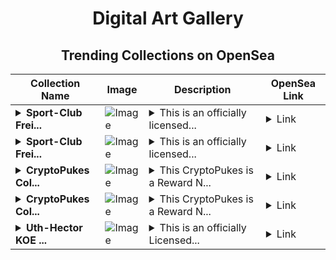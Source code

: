 <div align="center">

# Digital Art Gallery

## Trending Collections on OpenSea

| Collection Name                       | Image                                                                                     | Description                       | OpenSea Link                                                                                          |
|---------------------------------------|-------------------------------------------------------------------------------------------|-----------------------------------|--------------------------------------------------------------------------------------------------------|
| **<details><summary>Sport-Club Frei...</summary>Sport-Club Freiburg Christian Günter Base Players White 36 Common</details>** | ![Image](https://i.seadn.io/s/raw/files/74d708e5f545259f8eeafb4d0d3a6348.jpg?w=500&auto=format?w=200&auto=format) | <details><summary>This is an officially licensed...</summary>This is an officially licensed NFT from the Bundesliga 2020-2021 Season Celebration Collection by Topps. This collection includes over 630 unique NFTs highlighting top players, rising stars, and match footage to recap an unforgettable Bundesliga season. // Dies ist ein offiziell lizenzierter NFT aus der Bundesliga 2020-2021 Saisonfeiersammlung von Topps. Diese Sammlung enthält über 630 einzigartige NFTs mit Top-Spielern, zukünftigen Stars und Spielmaterial, um eine unvergessliche Bundesliga-Saison zusammenzufassen.</details> | <details><summary>Link</summary>[Sport-Club Freiburg Christian Günter Base Players White 36 Common](https://opensea.io/collection/sport-club-freiburg-christian-gunter-base-player-2)</details> |
| **<details><summary>Sport-Club Frei...</summary>Sport-Club Freiburg Christian Günter Base Players White 36 Common</details>** | ![Image](https://i.seadn.io/s/raw/files/74d708e5f545259f8eeafb4d0d3a6348.jpg?w=500&auto=format?w=200&auto=format) | <details><summary>This is an officially licensed...</summary>This is an officially licensed NFT from the Bundesliga 2020-2021 Season Celebration Collection by Topps. This collection includes over 630 unique NFTs highlighting top players, rising stars, and match footage to recap an unforgettable Bundesliga season. // Dies ist ein offiziell lizenzierter NFT aus der Bundesliga 2020-2021 Saisonfeiersammlung von Topps. Diese Sammlung enthält über 630 einzigartige NFTs mit Top-Spielern, zukünftigen Stars und Spielmaterial, um eine unvergessliche Bundesliga-Saison zusammenzufassen.</details> | <details><summary>Link</summary>[Sport-Club Freiburg Christian Günter Base Players White 36 Common](https://opensea.io/collection/sport-club-freiburg-christian-gunter-base-player-1)</details> |
| **<details><summary>CryptoPukes Col...</summary>CryptoPukes Colorization Color 3 Super Rare</details>** | ![Image](https://i.seadn.io/s/raw/files/439024ca5f242117256931f8d9d5672e.jpg?w=500&auto=format?w=200&auto=format) | <details><summary>This CryptoPukes is a Reward N...</summary>This CryptoPukes is a Reward NFT from the 2022 Topps GPK Non-Flushable Tokens NFT Collection Artist Collection Challenge. Visit https://toppsnfts.blog/2022/11/16/gpk-flush-challenges/ for more information.</details> | <details><summary>Link</summary>[CryptoPukes Colorization Color 3 Super Rare](https://opensea.io/collection/cryptopukes-colorization-color-3-super-rare-2)</details> |
| **<details><summary>CryptoPukes Col...</summary>CryptoPukes Colorization Color 3 Super Rare</details>** | ![Image](https://i.seadn.io/s/raw/files/439024ca5f242117256931f8d9d5672e.jpg?w=500&auto=format?w=200&auto=format) | <details><summary>This CryptoPukes is a Reward N...</summary>This CryptoPukes is a Reward NFT from the 2022 Topps GPK Non-Flushable Tokens NFT Collection Artist Collection Challenge. Visit https://toppsnfts.blog/2022/11/16/gpk-flush-challenges/ for more information.</details> | <details><summary>Link</summary>[CryptoPukes Colorization Color 3 Super Rare](https://opensea.io/collection/cryptopukes-colorization-color-3-super-rare-1)</details> |
| **<details><summary>Uth-Hector KOE ...</summary>Uth-Hector KOE Animation Duos TSC-18 Epic</details>** | ![Image](https://i.seadn.io/s/raw/files/f68f93ee1dc215f76b16259a8bea86c2.jpg?w=500&auto=format?w=200&auto=format) | <details><summary>This is an officially Licensed...</summary>This is an officially Licensed NFT card from the Topps Series Challenge Rewards NFT card collection. Topps Duos Relic NFT cards feature your favorite players, teams, and jersey relics from the Bundesliga.</details> | <details><summary>Link</summary>[Uth-Hector KOE Animation Duos TSC-18 Epic](https://opensea.io/collection/uth-hector-koe-animation-duos-tsc-18-epic-2)</details> |

</div>